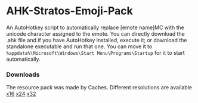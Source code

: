 # AHK-Stratos-Emoji-Pack
An AutoHotkey script to automatically replace [emote name]MC with the unicode character assigned to the emote. You can directly download the .ahk file and if you have AutoHotkey installed, execute it; or download the standalone executable and run that one. You can move it to `%appdata%\Microsoft\Windows\Start Menu\Programs\Startup` for it to start automatically.

### Downloads
The resource pack was made by Caches. Different resolutions are available
[x16](https://cdn.discordapp.com/attachments/715454368513785907/817057698851717120/Stratos_emoji_pack16x_1.mcpack)
[x24](https://cdn.discordapp.com/attachments/715454368513785907/817057721970982972/Stratos_emoji_pack24x_1.mcpack)
[x32](https://cdn.discordapp.com/attachments/715454368513785907/817057746876629013/Stratos_emoji_pack32x.mcpack)
